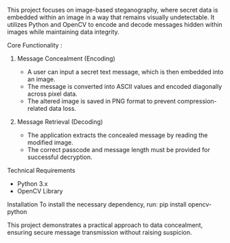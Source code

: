 This project focuses on image-based steganography, where secret data is embedded within an image in a way that remains visually undetectable. It utilizes Python and OpenCV to encode and decode messages hidden within images while maintaining data integrity.

Core Functionality :
1. Message Concealment (Encoding)
   * A user can input a secret text message, which is then embedded into an image.
   * The message is converted into ASCII values and encoded diagonally across pixel data.
   * The altered image is saved in PNG format to prevent compression-related data loss.

2. Message Retrieval (Decoding)
   * The application extracts the concealed message by reading the modified image.
   * The correct passcode and message length must be provided for successful decryption.

Technical Requirements
 * Python 3.x
 * OpenCV Library

Installation
To install the necessary dependency, run:
pip install opencv-python

This project demonstrates a practical approach to data concealment, ensuring secure message transmission without raising suspicion.







